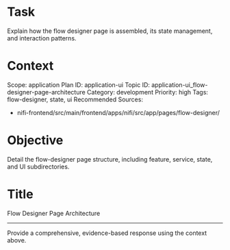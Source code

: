 # Task
Explain how the flow designer page is assembled, its state management, and interaction patterns.

# Context
Scope: application
Plan ID: application-ui
Topic ID: application-ui_flow-designer-page-architecture
Category: development
Priority: high
Tags: flow-designer, state, ui
Recommended Sources:
- nifi-frontend/src/main/frontend/apps/nifi/src/app/pages/flow-designer/

# Objective
Detail the flow-designer page structure, including feature, service, state, and UI subdirectories.

# Title
Flow Designer Page Architecture

---

Provide a comprehensive, evidence-based response using the context above.
